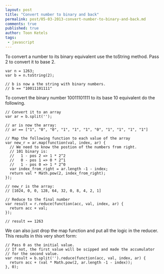 ```yaml
---
layout: post
title: "Convert number to binary and back"
permalink: post/05-03-2013-convert-number-to-binary-and-back.md 
comments: true
published: true
author: Toon Ketels
tags:
 - javascript
---
```


To convert a number to its binary equivalent use the toString method. Pass 2 to convert it to base 2.

    var n = 1263;
    var b = n.toString(2);

    // b is now a the string with binary numbers.
    // b == "10011101111"


To convert the binary number 10011101111 to its base 10 equivalent do the following.

    // Convert it to an array
    var ar = b.split('');

    // ar is now the array:
    // ar == ["1", "0", "0", "1", "1", "1", "0", "1", "1", "1", "1"]

    // Map the following function to each value of the array
    var new_r = ar.map(function(val, index, ar) {
      // We need to know the postion of the numbers from right.
      // 101 binary is:
      //   1 - pos 2 => 1 * 2^2
      //   0 - pos 1 => 0 * 2^1 
      //   1 - pos 0 => 1 * 2^0
      var index_from_right = ar.length -1 - index;
      return val * Math.pow(2, index_from_right); 
    });

    // new_r is the array:
    // [1024, 0, 0, 128, 64, 32, 0, 8, 4, 2, 1]

    // Reduce to the final number
    var result = r.reduce(function(acc, val, index, ar) { 
      return acc + val; 
    });

    // result == 1263


We can also just drop the map function and put all the logic in the reducer. This results
in this very short form:

    // Pass 0 as the initial value.
    // If not, the first value will be scipped and made the accumulator
    // for the second value.
    var result = b.split('').reduce(function(acc, val, index, ar) {
      return acc + (val * Math.pow(2, ar.length -1 - index));
    }, 0);